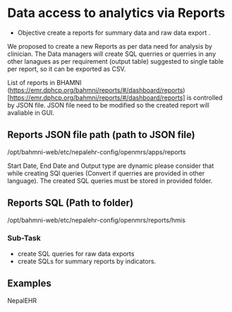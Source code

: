 # Data access to analytics via Reports 


- Objective create a reports for summary data and raw data export .


We proposed to create a new Reports as per data need for analysis by clinician. The Data managers will create SQL querries or querries in any other lanagues as per requirement (output table) suggested to single table per report, so it can be exported as CSV. 

List of reports in BHAMNI (https://emr.dphcp.org/bahmni/reports/#/dashboard/reports)[https://emr.dphcp.org/bahmni/reports/#/dashboard/reports] is controlled by JSON file. JSON file need to be modified so the created report will avaliable in GUI. 
## Reports JSON file path (path to JSON file) 
/opt/bahmni-web/etc/nepalehr-config/openmrs/apps/reports 

Start Date, End Date and Output type are dynamic please consider that while creating SQl queries (Convert if querries are provided in other language). The created SQL queries must be stored in provided folder. 

## Reports SQL (Path to folder)
/opt/bahmni-web/etc/nepalehr-config/openmrs/reports/hmis 

 
### Sub-Task 
- create SQL queries for raw data exports
- create SQLs for summary reports by indicators. 


## Examples 

NepalEHR 
